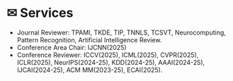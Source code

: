   # ✉ Services

- Journal Reviewer: TPAMI, TKDE, TIP, TNNLS, TCSVT, Neurocomputing, Pattern Recognition, Artificial Intelligence Review.
- Conference Area Chair: IJCNN(2025)
- Conference Reviewer: ICCV(2025), ICML(2025), CVPR(2025), ICLR(2025), NeurIPS(2024-25), KDD(2024-25), AAAI(2024-25), IJCAI(2024-25), ACM MM(2023-25), ECAI(2025).
